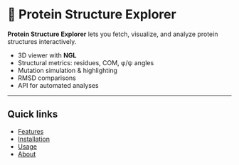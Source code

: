 # 🧬 Protein Structure Explorer

**Protein Structure Explorer** lets you fetch, visualize, and analyze protein structures interactively.

- 3D viewer with **NGL**
- Structural metrics: residues, COM, φ/ψ angles
- Mutation simulation & highlighting
- RMSD comparisons
- API for automated analyses

---

## Quick links

- [Features](features.md)
- [Installation](installation.md)
- [Usage](usage.md)
- [About](about.md)